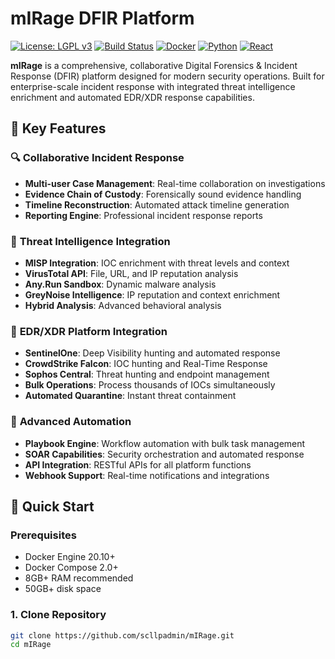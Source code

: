# mIRage DFIR Platform

[![License: LGPL v3](https://img.shields.io/badge/License-LGPL%20v3-blue.svg)](https://www.gnu.org/licenses/lgpl-3.0)
[![Build Status](https://github.com/scllpadmin/mIRage/workflows/CI/badge.svg)](https://github.com/scllpadmin/mIRage/actions)
[![Docker](https://img.shields.io/badge/docker-%230db7ed.svg?style=flat&logo=docker&logoColor=white)](https://hub.docker.com/r/scllpadmin/mirage)
[![Python](https://img.shields.io/badge/python-v3.11+-blue.svg)](https://www.python.org/downloads/)
[![React](https://img.shields.io/badge/react-%2320232a.svg?style=flat&logo=react&logoColor=%2361DAFB)](https://reactjs.org/)

**mIRage** is a comprehensive, collaborative Digital Forensics & Incident Response (DFIR) platform designed for modern security operations. Built for enterprise-scale incident response with integrated threat intelligence enrichment and automated EDR/XDR response capabilities.

## 🌟 Key Features

### 🔍 **Collaborative Incident Response**
- **Multi-user Case Management**: Real-time collaboration on investigations
- **Evidence Chain of Custody**: Forensically sound evidence handling
- **Timeline Reconstruction**: Automated attack timeline generation
- **Reporting Engine**: Professional incident response reports

### 🧠 **Threat Intelligence Integration**
- **MISP Integration**: IOC enrichment with threat levels and context
- **VirusTotal API**: File, URL, and IP reputation analysis
- **Any.Run Sandbox**: Dynamic malware analysis
- **GreyNoise Intelligence**: IP reputation and context enrichment
- **Hybrid Analysis**: Advanced behavioral analysis

### 🎯 **EDR/XDR Platform Integration**
- **SentinelOne**: Deep Visibility hunting and automated response
- **CrowdStrike Falcon**: IOC hunting and Real-Time Response
- **Sophos Central**: Threat hunting and endpoint management
- **Bulk Operations**: Process thousands of IOCs simultaneously
- **Automated Quarantine**: Instant threat containment

### 🔧 **Advanced Automation**
- **Playbook Engine**: Workflow automation with bulk task management
- **SOAR Capabilities**: Security orchestration and automated response
- **API Integration**: RESTful APIs for all platform functions
- **Webhook Support**: Real-time notifications and integrations

## 🚀 Quick Start

### Prerequisites
- Docker Engine 20.10+
- Docker Compose 2.0+
- 8GB+ RAM recommended
- 50GB+ disk space

### 1. Clone Repository
```bash
git clone https://github.com/scllpadmin/mIRage.git
cd mIRage
